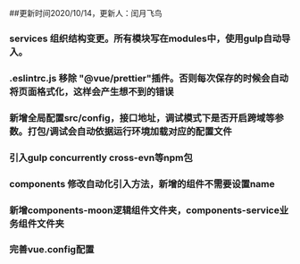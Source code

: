 ##更新时间2020/10/14，更新人：闰月飞鸟
### services 组织结构变更。所有模块写在modules中，使用gulp自动导入。
### .eslintrc.js 移除 "@vue/prettier"插件。否则每次保存的时候会自动将页面格式化，这样会产生想不到的错误
### 新增全局配置src/config，接口地址，调试模式下是否开启跨域等参数。打包/调试会自动依据运行环境加载对应的配置文件
### 引入gulp concurrently cross-evn等npm包
### components 修改自动化引入方法，新增的组件不需要设置name
### 新增components-moon逻辑组件文件夹，components-service业务组件文件夹
### 完善vue.config配置